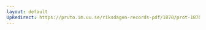 ```yaml
---
layout: default
UpRedirect: https://pruto.im.uu.se/riksdagen-records-pdf/1870/prot-1870--fk--421/prot-1870--fk--421_015.pdf
---
```

